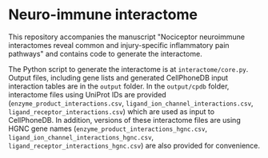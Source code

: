 # Neuro-immune interactome

This repository accompanies the manuscript "Nociceptor neuroimmune interactomes
reveal common and injury-specific inflammatory pain pathways" and contains
code to generate the interactome.

The Python script to generate the interactome is at `interactome/core.py`.
Output files, including gene lists and generated CellPhoneDB input interaction tables
are in the `output` folder. In the `output/cpdb` folder, interactome files
using UniProt IDs are provided (`enzyme_product_interactions.csv`,
`ligand_ion_channel_interactions.csv`, `ligand_receptor_interactions.csv`)
which are used as input to CellPhoneDB. In addition, versions of these
interactome files are using HGNC gene names (`enzyme_product_interactions_hgnc.csv`,
`ligand_ion_channel_interactions_hgnc.csv`, `ligand_receptor_interactions_hgnc.csv`)
are also provided for convenience.
